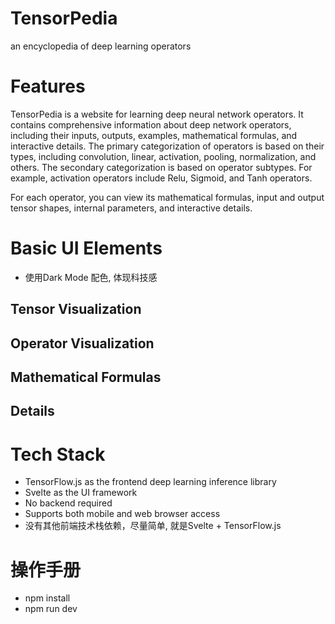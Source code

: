 # TensorPedia
an encyclopedia of deep learning operators

# Features

TensorPedia is a website for learning deep neural network operators. It contains comprehensive information about deep network operators, including their inputs, outputs, examples, mathematical formulas, and interactive details.
The primary categorization of operators is based on their types, including convolution, linear, activation, pooling, normalization, and others.
The secondary categorization is based on operator subtypes. For example, activation operators include Relu, Sigmoid, and Tanh operators.

For each operator, you can view its mathematical formulas, input and output tensor shapes, internal parameters, and interactive details.

# Basic UI Elements

- 使用Dark Mode 配色, 体现科技感

## Tensor Visualization

## Operator Visualization

## Mathematical Formulas

## Details

# Tech Stack

- TensorFlow.js as the frontend deep learning inference library
- Svelte as the UI framework
- No backend required
- Supports both mobile and web browser access
- 没有其他前端技术栈依赖，尽量简单, 就是Svelte + TensorFlow.js

# 操作手册

- npm install 
- npm run dev